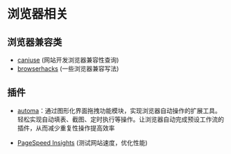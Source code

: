 # 浏览器相关

## 浏览器兼容类
- [caniuse](https://caniuse.com/) (网站开发浏览器兼容性查询)
- [browserhacks](http://browserhacks.com/) (一些浏览器兼容写法)

## 插件
- [automa](https://github.com/kholid060/automa)：通过图形化界面拖拽功能模块，实现浏览器自动操作的扩展工具。轻松实现自动填表、截图、定时执行等操作。让浏览器自动完成预设工作流的插件，从而减少重复性操作提高效率



- [PageSpeed Insights](https://developers.google.com/speed/pagespeed/insights/) (测试网站速度，优化性能)